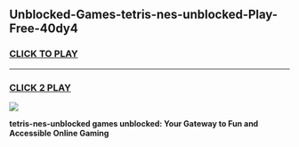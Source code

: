 
## Unblocked-Games-tetris-nes-unblocked-Play-Free-40dy4
<h3>
<a href="https://premium76.site?title=tetris-nes-unblocked&ref=23A">CLICK TO PLAY</a></h3>
<hr>

<h3>
<a href="https://premium76.site?title=tetris-nes-unblocked&ref=23A">CLICK 2 PLAY</a>
  
</h3>

<a href="https://premium76.site?title=tetris-nes-unblocked&ref=23A"><img src="https://clearcache.store/games.png"></a>


**tetris-nes-unblocked games unblocked: Your Gateway to Fun and Accessible Online Gaming**
